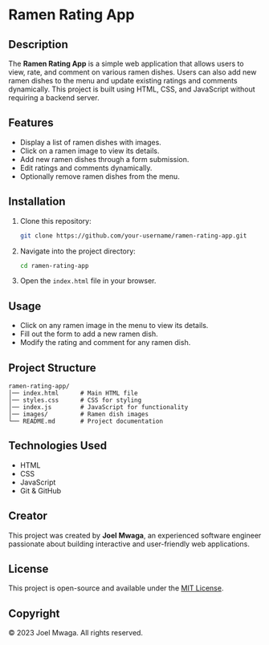 # Ramen Rating App

## Description
The **Ramen Rating App** is a simple web application that allows users to view, rate, and comment on various ramen dishes. Users can also add new ramen dishes to the menu and update existing ratings and comments dynamically. This project is built using HTML, CSS, and JavaScript without requiring a backend server.

## Features
- Display a list of ramen dishes with images.
- Click on a ramen image to view its details.
- Add new ramen dishes through a form submission.
- Edit ratings and comments dynamically.
- Optionally remove ramen dishes from the menu.

## Installation
1. Clone this repository:
   ```sh
   git clone https://github.com/your-username/ramen-rating-app.git
   ```
2. Navigate into the project directory:
   ```sh
   cd ramen-rating-app
   ```
3. Open the `index.html` file in your browser.

## Usage
- Click on any ramen image in the menu to view its details.
- Fill out the form to add a new ramen dish.
- Modify the rating and comment for any ramen dish.

## Project Structure
```
ramen-rating-app/
│── index.html      # Main HTML file
│── styles.css      # CSS for styling
│── index.js        # JavaScript for functionality
│── images/         # Ramen dish images
└── README.md       # Project documentation
```

## Technologies Used
- HTML
- CSS
- JavaScript
- Git & GitHub

## Creator
This project was created by **Joel Mwaga**, an experienced software engineer passionate about building interactive and user-friendly web applications.

## License
This project is open-source and available under the [MIT License](LICENSE).
## Copyright
© 2023 Joel Mwaga. All rights reserved.

